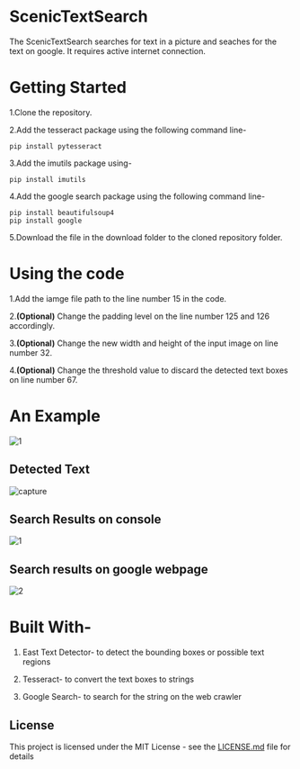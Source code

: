 # ScenicTextSearch

The ScenicTextSearch searches for text in a picture and seaches for the text on google.
It requires active internet connection.


# Getting Started

1.Clone the repository.

2.Add the tesseract package using the following command line-

```
pip install pytesseract
```

3.Add the imutils package using-

```
pip install imutils
```

4.Add the google search package using the following command line-

```
pip install beautifulsoup4
pip install google
```

5.Download the file in the download folder to the cloned repository folder.


# Using the code

1.Add the iamge file path to the line number 15 in the code.

2.**(Optional)** Change the padding level on the line number 125 and 126 accordingly.

3.**(Optional)** Change the new width and height of the input image on line number 32.

4.**(Optional)** Change the threshold value to discard the detected text boxes on line number 67.


# An Example

![1](https://user-images.githubusercontent.com/31141798/51114496-7d846600-182b-11e9-8f98-47f15b46d6d0.jpg)


## Detected Text

![capture](https://user-images.githubusercontent.com/31141798/51114654-f4216380-182b-11e9-8283-b2acb0fbff00.PNG)

## Search Results on console

![1](https://user-images.githubusercontent.com/31141798/51114813-6c882480-182c-11e9-8083-c10f3fd965a9.png)

## Search results on google webpage

![2](https://user-images.githubusercontent.com/31141798/51114819-73169c00-182c-11e9-8124-fac29d1059cd.png)


# Built With-

1. East Text Detector- to detect the bounding boxes or possible text regions

2. Tesseract- to convert the text boxes to strings

3. Google Search- to search for the string on the web crawler

## License

This project is licensed under the MIT License - see the [LICENSE.md](LICENSE) file for details



